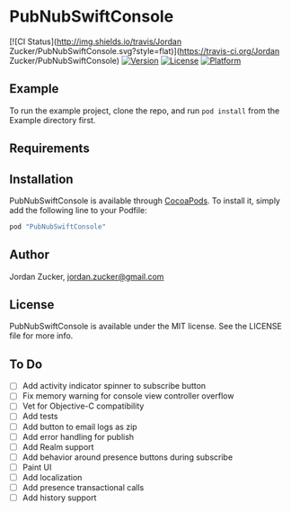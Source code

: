 # PubNubSwiftConsole

[![CI Status](http://img.shields.io/travis/Jordan Zucker/PubNubSwiftConsole.svg?style=flat)](https://travis-ci.org/Jordan Zucker/PubNubSwiftConsole)
[![Version](https://img.shields.io/cocoapods/v/PubNubSwiftConsole.svg?style=flat)](http://cocoapods.org/pods/PubNubSwiftConsole)
[![License](https://img.shields.io/cocoapods/l/PubNubSwiftConsole.svg?style=flat)](http://cocoapods.org/pods/PubNubSwiftConsole)
[![Platform](https://img.shields.io/cocoapods/p/PubNubSwiftConsole.svg?style=flat)](http://cocoapods.org/pods/PubNubSwiftConsole)

## Example

To run the example project, clone the repo, and run `pod install` from the Example directory first.

## Requirements

## Installation

PubNubSwiftConsole is available through [CocoaPods](http://cocoapods.org). To install
it, simply add the following line to your Podfile:

```ruby
pod "PubNubSwiftConsole"
```

## Author

Jordan Zucker, jordan.zucker@gmail.com

## License

PubNubSwiftConsole is available under the MIT license. See the LICENSE file for more info.

## To Do

- [ ] Add activity indicator spinner to subscribe button
- [ ] Fix memory warning for console view controller overflow
- [ ] Vet for Objective-C compatibility
- [ ] Add tests
- [ ] Add button to email logs as zip
- [ ] Add error handling for publish
- [ ] Add Realm support
- [ ] Add behavior around presence buttons during subscribe
- [ ] Paint UI
- [ ] Add localization
- [ ] Add presence transactional calls
- [ ] Add history support
